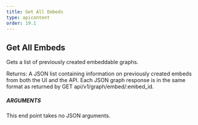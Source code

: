 ```yaml
---
title: Get All Embeds
type: apicontent
order: 19.1
---
```


## Get All Embeds
Gets a list of previously created embeddable graphs.

Returns: A JSON list containing information on previously created embeds from both the UI and the API. Each JSON graph response is in the same format as returned by GET api/v1/graph/embed/:embed_id.

##### ARGUMENTS

This end point takes no JSON arguments.

